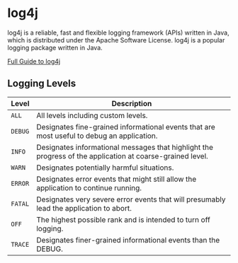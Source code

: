 # log4j

log4j is a reliable, fast and flexible logging framework (APIs) written in Java, which 
is distributed under the Apache Software License. log4j is a popular logging package 
written in Java. 

<a href="https://www.tutorialspoint.com/log4j/index.htm">Full Guide to log4j</a>

## Logging Levels

| Level   | 	Description                                                                                               |
|---------|------------------------------------------------------------------------------------------------------------|
| `ALL`   | 	All levels including custom levels.                                                                       |
| `DEBUG` | 	Designates fine-grained informational events that are most useful to debug an application.                |
| `INFO`  | 	Designates informational messages that highlight the progress of the application at coarse-grained level. |
| `WARN`  | 	Designates potentially harmful situations.                                                                |
| `ERROR` | 	Designates error events that might still allow the application to continue running.                       |
| `FATAL` | 	Designates very severe error events that will presumably lead the application to abort.                   |
| `OFF`   | 	The highest possible rank and is intended to turn off logging.                                            |
| `TRACE` | 	Designates finer-grained informational events than the DEBUG.                                             |

